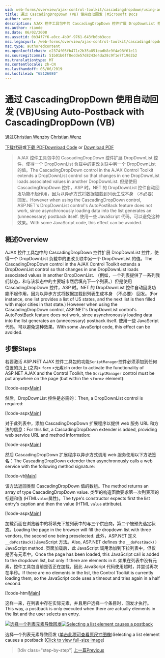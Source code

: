 ```yaml
---
uid: web-forms/overview/ajax-control-toolkit/cascadingdropdown/using-auto-postback-with-cascadingdropdown-vb
title: 通过 CascadingDropDown (VB) 使用自动回发 |Microsoft Docs
author: wenz
description: AJAX 控件工具包中的 CascadingDropDown 控件扩展 DropDownList 控件，使得一个 DropDownList 负载中的更改关联中 anoth 值...
ms.author: riande
ms.date: 06/02/2008
ms.assetid: 0b34f7f6-a0cc-4b9f-9761-643fb0bb3ece
msc.legacyurl: /web-forms/overview/ajax-control-toolkit/cascadingdropdown/using-auto-postback-with-cascadingdropdown-vb
msc.type: authoredcontent
ms.openlocfilehash: e2374f05fb471c2b35a851eadb8c9f4a98f61e11
ms.sourcegitcommit: 51b01b6ff8edde57d8243e4da28c9f1e7f1962b2
ms.translationtype: MT
ms.contentlocale: zh-CN
ms.lasthandoff: 05/06/2019
ms.locfileid: "65126080"
---
```

# <a name="using-auto-postback-with-cascadingdropdown-vb"></a><span data-ttu-id="b4d35-103">通过 CascadingDropDown 使用自动回发 (VB)</span><span class="sxs-lookup"><span data-stu-id="b4d35-103">Using Auto-Postback with CascadingDropDown (VB)</span></span>

<span data-ttu-id="b4d35-104">通过[Christian Wenz](https://github.com/wenz)</span><span class="sxs-lookup"><span data-stu-id="b4d35-104">by [Christian Wenz](https://github.com/wenz)</span></span>

<span data-ttu-id="b4d35-105">[下载代码](http://download.microsoft.com/download/9/0/7/907760b1-2c60-4f81-aeb6-ca416a573b0d/cascadingdropdown3.vb.zip)或[下载 PDF](http://download.microsoft.com/download/2/d/c/2dc10e34-6983-41d4-9c08-f78f5387d32b/cascadingdropdown3VB.pdf)</span><span class="sxs-lookup"><span data-stu-id="b4d35-105">[Download Code](http://download.microsoft.com/download/9/0/7/907760b1-2c60-4f81-aeb6-ca416a573b0d/cascadingdropdown3.vb.zip) or [Download PDF](http://download.microsoft.com/download/2/d/c/2dc10e34-6983-41d4-9c08-f78f5387d32b/cascadingdropdown3VB.pdf)</span></span>

> <span data-ttu-id="b4d35-106">AJAX 控件工具包中的 CascadingDropDown 控件扩展 DropDownList 控件，使得一个 DropDownList 负载中的更改关联中另一个 DropDownList 的值。</span><span class="sxs-lookup"><span data-stu-id="b4d35-106">The CascadingDropDown control in the AJAX Control Toolkit extends a DropDownList control so that changes in one DropDownList loads associated values in another DropDownList.</span></span> <span data-ttu-id="b4d35-107">但是使用 CascadingDropDown 控件，ASP 时。NET 的 DropDownList 控件自动回发功能不起作用，因为以异步方式将数据加载到列表生成本身 （不必要） 回发。</span><span class="sxs-lookup"><span data-stu-id="b4d35-107">However when using the CascadingDropDown control, ASP.NET's DropDownList control's AutoPostBack feature does not work, since asynchronously loading data into the list generates an (unnecessary) postback itself.</span></span> <span data-ttu-id="b4d35-108">使用一些 JavaScript 代码，可以避免这种效果。</span><span class="sxs-lookup"><span data-stu-id="b4d35-108">With some JavaScript code, this effect can be avoided.</span></span>

## <a name="overview"></a><span data-ttu-id="b4d35-109">概述</span><span class="sxs-lookup"><span data-stu-id="b4d35-109">Overview</span></span>

<span data-ttu-id="b4d35-110">AJAX 控件工具包中的 CascadingDropDown 控件扩展 DropDownList 控件，使得一个 DropDownList 负载中的更改关联中另一个 DropDownList 的值。</span><span class="sxs-lookup"><span data-stu-id="b4d35-110">The CascadingDropDown control in the AJAX Control Toolkit extends a DropDownList control so that changes in one DropDownList loads associated values in another DropDownList.</span></span> <span data-ttu-id="b4d35-111">（例如，一个列表提供了一系列我们状态，和与该状态中的主要城市然后填充下一个列表。）但是使用 CascadingDropDown 控件，ASP 时。NET 的 DropDownList 控件自动回发功能不起作用，因为以异步方式将数据加载到列表生成本身 （不必要） 回发。</span><span class="sxs-lookup"><span data-stu-id="b4d35-111">(For instance, one list provides a list of US states, and the next list is then filled with major cities in that state.) However when using the CascadingDropDown control, ASP.NET's DropDownList control's AutoPostBack feature does not work, since asynchronously loading data into the list generates an (unnecessary) postback itself.</span></span> <span data-ttu-id="b4d35-112">使用一些 JavaScript 代码，可以避免这种效果。</span><span class="sxs-lookup"><span data-stu-id="b4d35-112">With some JavaScript code, this effect can be avoided.</span></span>

## <a name="steps"></a><span data-ttu-id="b4d35-113">步骤</span><span class="sxs-lookup"><span data-stu-id="b4d35-113">Steps</span></span>

<span data-ttu-id="b4d35-114">若要激活 ASP.NET AJAX 控件工具包的功能`ScriptManager`控件必须添加到任何位置的页上 (之内&lt; `form` &gt;元素):</span><span class="sxs-lookup"><span data-stu-id="b4d35-114">In order to activate the functionality of ASP.NET AJAX and the Control Toolkit, the `ScriptManager` control must be put anywhere on the page (but within the &lt;`form`&gt; element):</span></span>

[!code-aspx[Main](using-auto-postback-with-cascadingdropdown-vb/samples/sample1.aspx)]

<span data-ttu-id="b4d35-115">然后，DropDownList 控件是必需的：</span><span class="sxs-lookup"><span data-stu-id="b4d35-115">Then, a DropDownList control is required:</span></span>

[!code-aspx[Main](using-auto-postback-with-cascadingdropdown-vb/samples/sample2.aspx)]

<span data-ttu-id="b4d35-116">对于此列表中，添加 CascadingDropDown 扩展程序以提供 web 服务 URL 和方法的信息：</span><span class="sxs-lookup"><span data-stu-id="b4d35-116">For this list, a CascadingDropDown extender is added, providing web service URL and method information:</span></span>

[!code-aspx[Main](using-auto-postback-with-cascadingdropdown-vb/samples/sample3.aspx)]

<span data-ttu-id="b4d35-117">然后 CascadingDropDown 扩展程序以异步方式调用 web 服务使用以下方法签名：</span><span class="sxs-lookup"><span data-stu-id="b4d35-117">The CascadingDropDown extender then asynchronously calls a web service with the following method signature:</span></span>

[!code-vb[Main](using-auto-postback-with-cascadingdropdown-vb/samples/sample4.vb)]

<span data-ttu-id="b4d35-118">该方法返回类型 CascadingDropDown 值的数组。</span><span class="sxs-lookup"><span data-stu-id="b4d35-118">The method returns an array of type CascadingDropDown value.</span></span> <span data-ttu-id="b4d35-119">类型的构造函数要求第一次列表项的标题和值 (HTML`value`属性)。</span><span class="sxs-lookup"><span data-stu-id="b4d35-119">The type's constructor expects first the list entry's caption and then the value (HTML `value` attribute).</span></span>

[!code-aspx[Main](using-auto-postback-with-cascadingdropdown-vb/samples/sample5.aspx)]

<span data-ttu-id="b4d35-120">加载页面在浏览器中的将填充下拉列表中的与三个供应商，第二个被预先选定状态。</span><span class="sxs-lookup"><span data-stu-id="b4d35-120">Loading the page in the browser will fill the dropdown list with three vendors, the second one being preselected.</span></span> <span data-ttu-id="b4d35-121">此外，ASP.NET 定义`__doPostBack()`JavaScript 方法。</span><span class="sxs-lookup"><span data-stu-id="b4d35-121">Also, ASP.NET defines the `__doPostBack()` JavaScript method.</span></span> <span data-ttu-id="b4d35-122">页面加载后，此 JavaScript 调用添加到下拉列表中，但仅是否有元素中。</span><span class="sxs-lookup"><span data-stu-id="b4d35-122">Once the page has been loaded, this JavaScript call is added to the dropdown list, but only if there are elements in it.</span></span> <span data-ttu-id="b4d35-123">如果在列表中没有元素，控件工具包当前是否正在加载，因此 JavaScript 代码使用超时，并尝试再次在半秒。</span><span class="sxs-lookup"><span data-stu-id="b4d35-123">If there are no elements in the list, the Control Toolkit is currently loading them, so the JavaScript code uses a timeout and tries again in a half second.</span></span>

[!code-html[Main](using-auto-postback-with-cascadingdropdown-vb/samples/sample6.html)]

<span data-ttu-id="b4d35-124">这样一来，在列表中存在实际元素，并且用户选择一个条目时，回发才执行。</span><span class="sxs-lookup"><span data-stu-id="b4d35-124">This way, a postback is only executed when there are actually elements in the list and the user selects an entry.</span></span>

<span data-ttu-id="b4d35-125">[![选择一个列表元素导致回发](using-auto-postback-with-cascadingdropdown-vb/_static/image2.png)](using-auto-postback-with-cascadingdropdown-vb/_static/image1.png)</span><span class="sxs-lookup"><span data-stu-id="b4d35-125">[![Selecting a list element causes a postback](using-auto-postback-with-cascadingdropdown-vb/_static/image2.png)](using-auto-postback-with-cascadingdropdown-vb/_static/image1.png)</span></span>

<span data-ttu-id="b4d35-126">选择一个列表元素导致回发 ([单击此项可查看原尺寸图像](using-auto-postback-with-cascadingdropdown-vb/_static/image3.png))</span><span class="sxs-lookup"><span data-stu-id="b4d35-126">Selecting a list element causes a postback ([Click to view full-size image](using-auto-postback-with-cascadingdropdown-vb/_static/image3.png))</span></span>

> [!div class="step-by-step"]
> [<span data-ttu-id="b4d35-127">上一篇</span><span class="sxs-lookup"><span data-stu-id="b4d35-127">Previous</span></span>](presetting-list-entries-with-cascadingdropdown-vb.md)
